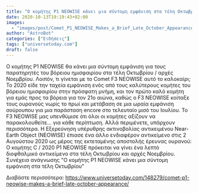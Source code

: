 ```yaml
---
title: "Ο κομήτης P1 NEOWISE κάνει μια σύντομη εμφάνιση στα τέλη Οκτωβρίου"
date: 2020-10-13T19:19:43+02:00
images:
  - "images/post/Comet_P1_NEOWISE_Makes_a_Brief_Late_October_Appearance.jpg"
author: "AstroBot"
categories: ["Ειδήσεις"]
tags: ["universetoday.com"]
draft: false
---
```


Ο κομήτης P1 NEOWISE θα κάνει μια σύντομη εμφάνιση για τους παρατηρητές του βόρειου ημισφαιρίου στα τέλη Οκτωβρίου / αρχές Νοεμβρίου. Λοιπόν, τι γίνεται με το Comet F3 NEOWISE αυτό το καλοκαίρι; Το 2020 είδε την ταχεία εμφάνιση ενός από τους καλύτερους κομήτες του βόρειου ημισφαιρίου στην πρόσφατη μνήμη, και τον πρώτο καλό κομήτη για εμάς προς τα βόρεια για τον 21ο αιώνα, καθώς ο F3 NEOWISE κοίταξε τους ουρανούς νωρίς το πρωί και μετάβαση σε μια ωραία εμφάνιση σούρουπου για μια παράσταση encore στο τελευταίο μισό του Ιουλίου. Το F3 NEOWISE μας υπενθύμισε ότι όλοι οι κομήτες αξίζουν να παρακολουθείτε… για κάθε περίπτωση. Αλλά περιμένετε, υπάρχουν περισσότερα. Η Εξερεύνηση υπέρυθρης ακτινοβολίας αντικειμένου Near-Earth Object (NEOWISE) έπιασε ένα άλλο ενδιαφέρον αντικείμενο στις 2 Αυγούστου 2020 ως μέρος της εκτεταμένης αποστολής έρευνας ουρανού: Ο κομήτης C / 2020 P1 NEOWISE πρόκειται να γίνει ένα λεπτό διοφθαλμικό αντικείμενο στα τέλη Οκτωβρίου και αρχές Νοεμβρίου. Συνέχεια ανάγνωσης &quot;Ο κομήτης P1 NEOWISE κάνει μια σύντομη εμφάνιση στα τέλη Οκτωβρίου&quot;

Διαβάστε περισσότερα: https://www.universetoday.com/148279/comet-p1-neowise-makes-a-brief-late-october-appearance/
